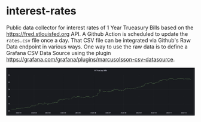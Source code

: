 # interest-rates

Public data collector for interest rates of 1 Year Trueasury Bills based on the
https://fred.stlouisfed.org API. A Github Action is scheduled to update the
`rates.csv` file once a day. That CSV file can be integrated via Github's Raw
Data endpoint in various ways. One way to use the raw data is to define a
Grafana CSV Data Source using the plugin
https://grafana.com/grafana/plugins/marcusolsson-csv-datasource.

![Grafana](/asset/grafana.png)
